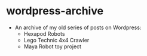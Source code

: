 # wordpress-archive

- An archive of my old series of posts on Wordpress:
  - Hexapod Robots
  - Lego Technic 4x4 Crawler
  - Maya Robot toy project

